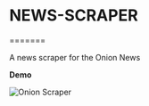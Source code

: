 # NEWS-SCRAPER
=======

A news scraper for the Onion News



**Demo**

![Onion Scraper](https://imgur.com/cuPDmU7)

